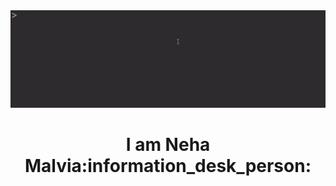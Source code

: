 <img src="https://github.com/nehasm/nehasm/blob/master/helloworld.gif" width="1000" heigth="1000">
<h1 align="center">I am Neha Malvia:information_desk_person:</h1>

